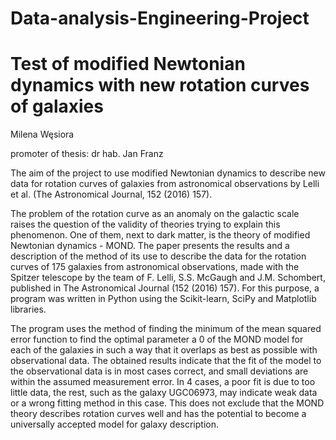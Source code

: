 # Data-analysis-Engineering-Project

# Test of modified Newtonian dynamics with new rotation curves of galaxies

Milena Węsiora

promoter of thesis: dr hab. Jan Franz

The aim of the project to use modified Newtonian dynamics to describe new data for rotation curves of galaxies from astronomical observations by Lelli et al. (The Astronomical Journal, 152 (2016) 157).

The problem of the rotation curve as an anomaly on the galactic scale raises the question of the validity of
theories trying to explain this phenomenon. One of them, next to dark matter, is the theory of modified Newtonian
dynamics - MOND. The paper presents the results and a description of the method of its use to describe the data for the
rotation curves of 175 galaxies from astronomical observations, made with the Spitzer telescope by the team of F. Lelli,
S.S. McGaugh and J.M. Schombert, published in The Astronomical Journal (152 (2016) 157). For this purpose, a
program was written in Python using the Scikit-learn, SciPy and Matplotlib libraries. 

The program uses the method of finding the minimum of the mean squared error function to find the optimal parameter a 0 of the MOND model for each of
the galaxies in such a way that it overlaps as best as possible with observational data. The obtained results indicate that
the fit of the model to the observational data is in most cases correct, and small deviations are within the assumed
measurement error. In 4 cases, a poor fit is due to too little data, the rest, such as the galaxy UGC06973, may indicate
weak data or a wrong fitting method in this case. This does not exclude that the MOND theory describes rotation curves
well and has the potential to become a universally accepted model for galaxy description.
